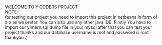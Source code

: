 WELCOME TO Y CODERS PROJECT 
<br>
NOTE-
<br>
for testing our project you need to import this project in netbeans in form of zip as we prefer.
You can also use any other java IDE.
Firstly You hava to import our yintern.sql dump file in your  mysql after that you can test your project thanks and our database username is root and  password is root
<br>
thankyou   :)
